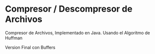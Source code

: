 Compresor / Descompresor de Archivos
========

Compresor de Archivos, Implementado en Java. Usando el Algoritmo de Huffman

Version Final con Buffers
